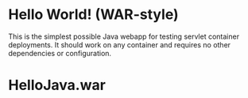 Hello World! (WAR-style)
===============

This is the simplest possible Java webapp for testing servlet container deployments.  It should work on any container and requires no other dependencies or configuration.
# HelloJava.war

